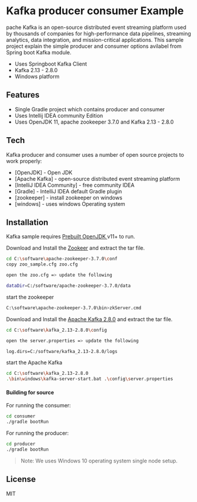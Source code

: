 # Kafka producer consumer Example

pache Kafka is an open-source distributed event streaming platform used by thousands of companies for high-performance data pipelines, streaming analytics, data integration, and mission-critical applications. This sample project explain the simple producer and consumer options avilabel from Spring boot Kafka module. 

- Uses Springboot Kafka Client
- Kafka 2.13 - 2.8.0
- Windows platform

## Features

- Single Gradle project which contains producer and consumer
- Uses Intellij IDEA community Edition
- Uses OpenJDK 11, apache zookeeper 3.7.0 and Kafka 2.13 - 2.8.0

## Tech

Kafka producer and consumer uses a number of open source projects to work properly:

- [OpenJDK] - Open JDK
- [Apache Kafka] - open-source distributed event streaming platform 
- [IntelliJ IDEA Community] - free community IDEA
- [Gradle] - IntelliJ IDEA default Gradle plugin
- [zookeeper] - install zookeeper on windows
- [windows] - uses windows Operating system


## Installation

Kafka sample requires [Prebuilt OpenJDK ](https://adoptopenjdk.net/) v11+ to run.

Download and Install the [Zookeer](https://zookeeper.apache.org/releases.html) and extract the tar file. 

```sh
cd C:\software\apache-zookeeper-3.7.0\conf
copy zoo_sample.cfg zoo.cfg

open the zoo.cfg => update the following

dataDir=C:/software/apache-zookeeper-3.7.0/data
```

start the zookeeper

```sh
C:\software\apache-zookeeper-3.7.0\bin>zkServer.cmd
```

Download and Install the [Apache Kafka 2.8.0](https://kafka.apache.org/downloads) and extract the tar file. 



```sh
cd C:\software\kafka_2.13-2.8.0\config

open the server.properties => update the following

log.dirs=C:/software/kafka_2.13-2.8.0/logs
```


start the Apache Kafka

```sh
cd C:\software\kafka_2.13-2.8.0
.\bin\windows\kafka-server-start.bat .\config\server.properties
```

#### Building for source

For running the consumer:

```sh
cd consumer
./gradle bootRun
```

For running the producer:

```sh
cd producer
./gradle bootRun
```


> Note: We uses Windows 10 operating system single node setup.

## License
MIT

